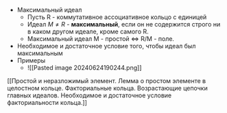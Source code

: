 - Максимальный идеал
	- Пусть R - коммутативное ассоциативное кольцо с единицей
	- Идеал $M \not= R$ - **максимальный**, если он не содержится строго ни в каком другом идеале, кроме самого R.
	- Максимальный идеал M - простой $\Leftrightarrow$ R/M - поле.
- Необходимое и достаточное условие того, чтобы идеал был максимальным
- Примеры
	- ![[Pasted image 20240624190244.png]]


[[Простой и неразложимый элемент. Лемма о простом элементе в целостном кольце. Факториальные кольца. Возрастающие цепочки главных идеалов. Необходимое и достаточное условие факториальности кольца.]]